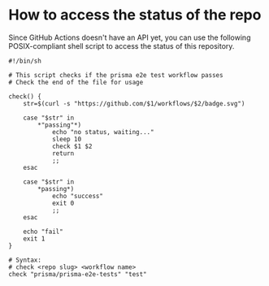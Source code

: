 # How to access the status of the repo

Since GitHub Actions doesn't have an API yet, you can use the following
POSIX-compliant shell script to access the status of this repository.

```shell script
#!/bin/sh

# This script checks if the prisma e2e test workflow passes
# Check the end of the file for usage

check() {
	str=$(curl -s "https://github.com/$1/workflows/$2/badge.svg")

	case "$str" in
		*"passing"*)
			echo "no status, waiting..."
			sleep 10
			check $1 $2
			return
			;;
	esac

	case "$str" in
		*passing*)
			echo "success"
			exit 0
			;;
	esac

	echo "fail"
	exit 1
}

# Syntax:
# check <repo slug> <workflow name>
check "prisma/prisma-e2e-tests" "test"

```
